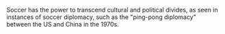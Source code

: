 Soccer has the power to transcend cultural and political divides, as seen in instances of soccer diplomacy, such as the "ping-pong diplomacy" between the US and China in the 1970s.
